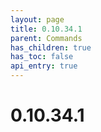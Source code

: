 ```yaml
---
layout: page
title: 0.10.34.1
parent: Commands
has_children: true
has_toc: false
api_entry: true
---
```


# 0.10.34.1